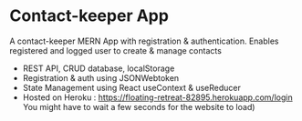 # Contact-keeper App

A contact-keeper MERN App with registration & authentication.
Enables registered and logged user to create & manage contacts

- REST API, CRUD database, localStorage
- Registration & auth using JSONWebtoken
- State Management using React useContext & useReducer
- Hosted on Heroku : https://floating-retreat-82895.herokuapp.com/login
  You might have to wait a few seconds for the website to load)
